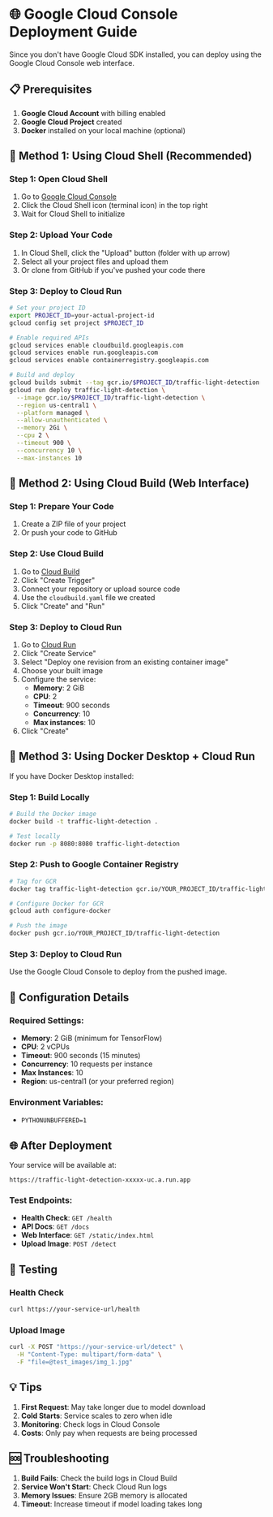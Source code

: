 # 🌐 Google Cloud Console Deployment Guide

Since you don't have Google Cloud SDK installed, you can deploy using the Google Cloud Console web interface.

## 📋 Prerequisites

1. **Google Cloud Account** with billing enabled
2. **Google Cloud Project** created
3. **Docker** installed on your local machine (optional)

## 🚀 Method 1: Using Cloud Shell (Recommended)

### Step 1: Open Cloud Shell
1. Go to [Google Cloud Console](https://console.cloud.google.com)
2. Click the Cloud Shell icon (terminal icon) in the top right
3. Wait for Cloud Shell to initialize

### Step 2: Upload Your Code
1. In Cloud Shell, click the "Upload" button (folder with up arrow)
2. Select all your project files and upload them
3. Or clone from GitHub if you've pushed your code there

### Step 3: Deploy to Cloud Run
```bash
# Set your project ID
export PROJECT_ID=your-actual-project-id
gcloud config set project $PROJECT_ID

# Enable required APIs
gcloud services enable cloudbuild.googleapis.com
gcloud services enable run.googleapis.com
gcloud services enable containerregistry.googleapis.com

# Build and deploy
gcloud builds submit --tag gcr.io/$PROJECT_ID/traffic-light-detection
gcloud run deploy traffic-light-detection \
  --image gcr.io/$PROJECT_ID/traffic-light-detection \
  --region us-central1 \
  --platform managed \
  --allow-unauthenticated \
  --memory 2Gi \
  --cpu 2 \
  --timeout 900 \
  --concurrency 10 \
  --max-instances 10
```

## 🚀 Method 2: Using Cloud Build (Web Interface)

### Step 1: Prepare Your Code
1. Create a ZIP file of your project
2. Or push your code to GitHub

### Step 2: Use Cloud Build
1. Go to [Cloud Build](https://console.cloud.google.com/cloud-build)
2. Click "Create Trigger"
3. Connect your repository or upload source code
4. Use the `cloudbuild.yaml` file we created
5. Click "Create" and "Run"

### Step 3: Deploy to Cloud Run
1. Go to [Cloud Run](https://console.cloud.google.com/run)
2. Click "Create Service"
3. Select "Deploy one revision from an existing container image"
4. Choose your built image
5. Configure the service:
   - **Memory**: 2 GiB
   - **CPU**: 2
   - **Timeout**: 900 seconds
   - **Concurrency**: 10
   - **Max instances**: 10
6. Click "Create"

## 🚀 Method 3: Using Docker Desktop + Cloud Run

If you have Docker Desktop installed:

### Step 1: Build Locally
```bash
# Build the Docker image
docker build -t traffic-light-detection .

# Test locally
docker run -p 8080:8080 traffic-light-detection
```

### Step 2: Push to Google Container Registry
```bash
# Tag for GCR
docker tag traffic-light-detection gcr.io/YOUR_PROJECT_ID/traffic-light-detection

# Configure Docker for GCR
gcloud auth configure-docker

# Push the image
docker push gcr.io/YOUR_PROJECT_ID/traffic-light-detection
```

### Step 3: Deploy to Cloud Run
Use the Google Cloud Console to deploy from the pushed image.

## 🔧 Configuration Details

### Required Settings:
- **Memory**: 2 GiB (minimum for TensorFlow)
- **CPU**: 2 vCPUs
- **Timeout**: 900 seconds (15 minutes)
- **Concurrency**: 10 requests per instance
- **Max Instances**: 10
- **Region**: us-central1 (or your preferred region)

### Environment Variables:
- `PYTHONUNBUFFERED=1`

## 🌐 After Deployment

Your service will be available at:
```
https://traffic-light-detection-xxxxx-uc.a.run.app
```

### Test Endpoints:
- **Health Check**: `GET /health`
- **API Docs**: `GET /docs`
- **Web Interface**: `GET /static/index.html`
- **Upload Image**: `POST /detect`

## 🧪 Testing

### Health Check
```bash
curl https://your-service-url/health
```

### Upload Image
```bash
curl -X POST "https://your-service-url/detect" \
  -H "Content-Type: multipart/form-data" \
  -F "file=@test_images/img_1.jpg"
```

## 💡 Tips

1. **First Request**: May take longer due to model download
2. **Cold Starts**: Service scales to zero when idle
3. **Monitoring**: Check logs in Cloud Console
4. **Costs**: Only pay when requests are being processed

## 🆘 Troubleshooting

1. **Build Fails**: Check the build logs in Cloud Build
2. **Service Won't Start**: Check Cloud Run logs
3. **Memory Issues**: Ensure 2GB memory is allocated
4. **Timeout**: Increase timeout if model loading takes long